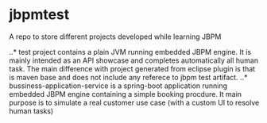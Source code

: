 # jbpmtest
A repo to store different projects developed while learning JBPM

..* test project contains a plain JVM running embedded JBPM engine. 
It is mainly intended as an API showcase and completes automatically all human task. The main difference with project generated from eclipse plugin is that is maven base and does not include any referece to jbpm test artifact. 
..* bussiness-application-service is a spring-boot application running embedded JBPM engine containing a simple booking procdure. It main purpose
is to simulate a real customer use case (with a custom UI to resolve human tasks) 
